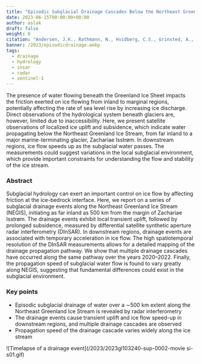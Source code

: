 ```yaml
---
title: "Episodic Subglacial Drainage Cascades Below the Northeast Greenland Ice Stream"
date: 2023-06-15T00:00:00+00:00
author: aslak
draft: false
weight: 0
citation: "Andersen, J.K., Rathmann, N., Hvidberg, C.S., Grinsted, A., Kusk, A., Merryman Boncori, J.P., Mouginot, J., 2023. Episodic Subglacial Drainage Cascades Below the Northeast Greenland Ice Stream. Geophysical Research Letters 50, e2023GL103240. doi:10.1029/2023GL103240"
banner: /2023/episodicdrainage.webp
tags:
  - drainage
  - hydrology
  - insar
  - radar
  - sentinel-1
---
```

The presence of water flowing beneath the Greenland Ice Sheet impacts the friction exerted on ice flowing from inland to marginal regions, potentially affecting the rate of sea level rise by increasing ice discharge. Direct observations of the hydrological system beneath glaciers are, however, limited due to inaccessibility. Here, we present satellite observations of localized ice uplift and subsidence, which indicate water propagating below the Northeast Greenland Ice Stream, from far inland to a major marine-terminating glacier, Zachariae Isstrøm. In downstream regions, ice flow speeds up as the subglacial water passes. The measurements could suggest variations in the local subglacial environment, which provide important constraints for understanding the flow and stability of the ice stream.
<!-- more -->
### Abstract
Subglacial hydrology can exert an important control on ice flow by affecting friction at the ice-bedrock interface. Here, we report on a series of subglacial drainage events along the Northeast Greenland Ice Stream (NEGIS), initiating as far inland as 500 km from the margin of Zachariae Isstrøm. The drainage events exhibit local transient uplift, followed by prolonged subsidence, measured by differential satellite synthetic aperture radar interferometry (DInSAR). In downstream regions, drainage events are associated with temporary acceleration in ice flow. The high spatiotemporal resolution of the DInSAR measurements allows for a detailed mapping of the drainage propagation pathway. We show that multiple drainage cascades have occurred along the same pathway over the years 2020–2022. Finally, the propagation speed of subglacial water flow is found to vary greatly along NEGIS, suggesting that fundamental differences could exist in the subglacial environment.

### Key points
* Episodic subglacial drainage of water over a ∼500 km extent along the Northeast Greenland Ice Stream is revealed by radar interferometry
* The drainage events cause transient uplift and ice flow speed-up in downstream regions, and multiple drainage cascades are observed
* Propagation speed of the drainage cascade varies widely along the ice stream


![Timelapse of a drainage event](/2023/2023gl103240-sup-0002-movie si-s01.gif)